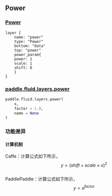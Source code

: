 ## Power


### [Power](http://caffe.berkeleyvision.org/tutorial/layers/power.html)
```
layer {
    name: "power"
    type: "Power"
    bottom: "data"
    top: "power"	
    power_param{
	power: 1
	scale: 1
	shift: 0
    }
}
```


### [paddle.fluid.layers.power](http://paddlepaddle.org/documentation/docs/zh/1.3/api_cn/layers_cn.html#permalink-117-pow)
```python
paddle.fluid.layers.power(
    x,
    factor = 1.0,
    name = None
)
```  

### 功能差异
#### 计算机制
Caffe：计算公式如下所示，
$$y=(shift+scale \times x)^2$$            
PaddlePaddle：计算公式如下所示，
$$y=x^{factor}$$
